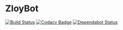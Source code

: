 # ZloyBot
[![Build Status](https://travis-ci.org/Djaler/ZloyBot.png)](https://travis-ci.org/Djaler/ZloyBot) [![Codacy Badge](https://api.codacy.com/project/badge/Grade/4f2ec77793bd4edc9fe7f53a31d85102)](https://www.codacy.com/app/Djaler/ZloyBot?utm_source=github.com&amp;utm_medium=referral&amp;utm_content=Djaler/ZloyBot&amp;utm_campaign=Badge_Grade) [![Dependabot Status](https://api.dependabot.com/badges/status?host=github&repo=Djaler/ZloyBot)](https://dependabot.com)
